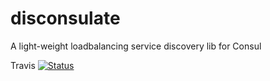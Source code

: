 # disconsulate
A light-weight loadbalancing service discovery lib for Consul

Travis
[![Status](https://travis-ci.org/bobthemighty/disconsulate.svg?branch=master)](https://travis-ci.org/bobthemighty/disconsulate)  
